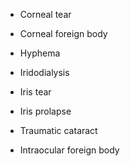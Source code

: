 - Corneal tear

- Corneal foreign body

- Hyphema

- Iridodialysis

- Iris tear

- Iris prolapse

- Traumatic cataract

- Intraocular foreign body